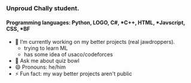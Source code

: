 ### Unproud Chally student.
#### Programming languages: **Python**, **LOGO**, **C#**, *C++, **HTML**, *Javscript, **CSS**, *BF
- 🔭 I’m currently working on my better projects (real jawdroppers).
    - trying to learn ML
    - has some idea of usaco/codeforces
- 💬 Ask me about quiz bowl
- 😄 Pronouns: he/him
- ⚡ Fun fact: my way  better projects aren't public
